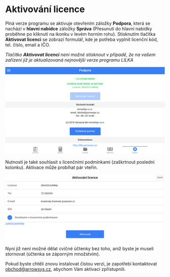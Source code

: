
# Aktivování licence

Plná verze programu se aktivuje otevřením záložky **Podpora**, která se nachází v **hlavní nabídce** záložky **Správa** (Přesunutí do hlavní nabídky proběhne po kliknutí na ikonku v levém horním rohu). Stisknutím tlačítka **Aktivovat licenci** se zobrazí formulář, kde je potřeba vyplnit licenční kód, tel. číslo, email a IČO.

*Tlačítko **Aktivovat licenci** není možné stisknout v případě, že na vašem zařízení již je aktualizovaná nejnovější verze programu LILKA*

![](img/license_1.png)

Nutností je také souhlasit s licenčními podmínkami (zaškrtnout poslední kolonku).
Aktivace může probíhat pár vteřin.

![](img/license2.png)

Nyní již není možné dělat cvičné účtenky bez toho, aniž byste je museli stornovat (účtenka se záporným množstvím).

Pokud byste chtěli znovu instalovat čistou verzi, je zapotřebí kontaktovat obchod@arrowsys.cz, abychom Vám aktivaci zpřístupnili.

